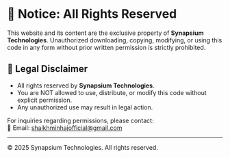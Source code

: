 # 🚨 Notice: All Rights Reserved  

This website and its content are the exclusive property of **Synapsium Technologies**. Unauthorized downloading, copying, modifying, or using this code in any form without prior written permission is strictly prohibited.  

## 📜 Legal Disclaimer  

- All rights reserved by **Synapsium Technologies**.  
- You are NOT allowed to use, distribute, or modify this code without explicit permission.  
- Any unauthorized use may result in legal action.  

For inquiries regarding permissions, please contact:  
📧 Email: shaikhminhajofficial@gmail.com

---

© 2025 Synapsium Technologies. All rights reserved.  
